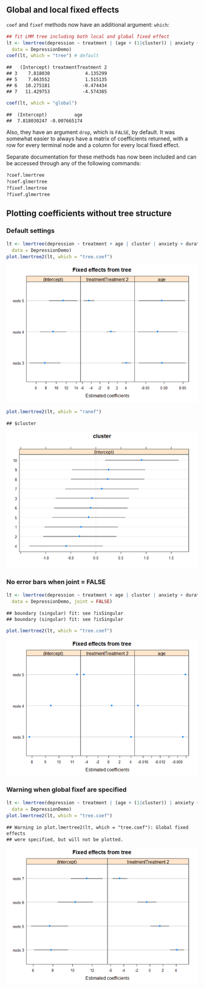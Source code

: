 Global and local fixed effects
------------------------------

`coef` and `fixef` methods now have an additional argument: `which`:

``` r
## fit LMM tree including both local and global fixed effect
lt <- lmertree(depression ~ treatment | (age + (1|cluster)) | anxiety + duration,
  data = DepressionDemo)
coef(lt, which = "tree") # default
```

    ##   (Intercept) treatmentTreatment 2
    ## 3    7.818030             4.135299
    ## 5    7.663552             1.515135
    ## 6   10.275181            -0.474434
    ## 7   11.429753            -4.574385

``` r
coef(lt, which = "global")
```

    ##  (Intercept)          age 
    ##  7.818030247 -0.007665174

Also, they have an argument `drop`, which is `FALSE`, by default. It was somewhat easier to always have a matrix of coefficients returned, with a row for every terminal node and a column for every local fixed effect.

Separate documentation for these methods has now been included and can be accessed through any of the following commands:

``` r
?coef.lmertree
?coef.glmertree
?fixef.lmertree
?fixef.glmertree
```

Plotting coefficients without tree structure
--------------------------------------------

### Default settings

``` r
lt <- lmertree(depression ~ treatment + age | cluster | anxiety + duration,
  data = DepressionDemo)
plot.lmertree2(lt, which = "tree.coef")
```

![](glmertree_updates_15-5-2019_files/figure-markdown_github/unnamed-chunk-3-1.png)

``` r
plot.lmertree2(lt, which = "ranef")
```

    ## $cluster

![](glmertree_updates_15-5-2019_files/figure-markdown_github/unnamed-chunk-3-2.png)

### No error bars when joint = FALSE

``` r
lt <- lmertree(depression ~ treatment + age | cluster | anxiety + duration,
  data = DepressionDemo, joint = FALSE)
```

    ## boundary (singular) fit: see ?isSingular
    ## boundary (singular) fit: see ?isSingular

``` r
plot.lmertree2(lt, which = "tree.coef")
```

![](glmertree_updates_15-5-2019_files/figure-markdown_github/unnamed-chunk-4-1.png)

### Warning when global fixef are specified

``` r
lt <- lmertree(depression ~ treatment | (age + (1|cluster)) | anxiety + duration,
  data = DepressionDemo)
plot.lmertree2(lt, which = "tree.coef")
```

    ## Warning in plot.lmertree2(lt, which = "tree.coef"): Global fixed effects
    ## were specified, but will not be plotted.

![](glmertree_updates_15-5-2019_files/figure-markdown_github/unnamed-chunk-5-1.png)
